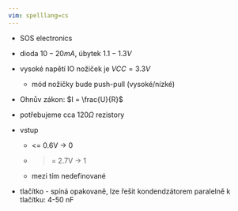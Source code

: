 ```yaml
---
vim: spelllang=cs
---
```


- SOS electronics

- dioda $10 - 20 mA$, úbytek $1.1 - 1.3V$
- vysoké napětí IO nožiček je $VCC = 3.3V$
  - mód nožičky bude push-pull (vysoké/nízké)
- Ohnův zákon: $I = \frac{U}{R}$
- potřebujeme cca $120 \Omega$ rezistory

- vstup
  - <= 0.6V -> 0
  * >= 2.7V -> 1
  - mezi tím nedefinované

- tlačítko - spíná opakovaně, lze řešit kondendzátorem paralelně k tlačítku:
  4-50 nF
